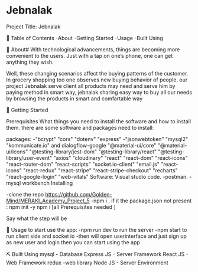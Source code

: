 # Jebnalak
Project Title: 
Jebnalak

📝 Table of Contents 
-About 
-Getting Started 
-Usage 
-Built Using

🧐  About# 
With technological advancements, things are becoming more convenient to the users. Just with a tap on one’s phone, one can get anything they wish.

Well, these changing scenarios affect the buying patterns of the customer. In grocery shopping too one observes new buying behavior of people.
our project Jebnalak serve client  all products may need and serve him by paying method in smart way, jebnalak sharing easy way to buy all our needs by browsing the products in smart and comfartable way 


🏁 Getting Started

Prerequisites What things you need to install the software and how to install them. there are some software and packages need to install:

packages:
-"bcrypt"
"cors"
"dotenv"
"express" -"jsonwebtoken"
"mysql2"
"kommunicate.io" and dialogflow-google
"@material-ui/core"
"@material-ui/icons"
"@testing-library/jest-dom"
"@testing-library/react"
"@testing-library/user-event"
"axios"
"cloudinary"
"react"
"react-dom"
"react-icons"
"react-router-dom"
"react-scripts"
"socket.io-client"
"email.js"
"react-icons"
"react-redux"
"react-stripe"
"react-stripe-checkout"
"recharts"
"react-google-login"
"web-vitals"
Software:
Visual studio code. -postman. -mysql workbench
Installing

-clone the repo https://github.com/Golden-Mind/MERAKI_Academy_Project_5
-npm i .
if it the package.json not present : npm init -y npm i [all Prerequisites needed ]

Say what the step will be

🎈 Usage to start use the app: -npm run dev to run the server -npm start to run client side and socket io -then will open userinterface and just sign up as new user and login then you can start using the app

⛏️ Built Using mysql - Database
Express JS - Server Framework
React JS - Web Framework 
redux -web library
 Node JS - Server Environment
 
